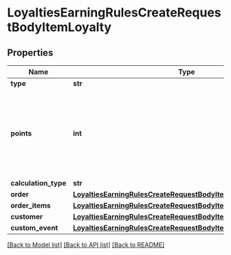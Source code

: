 # LoyaltiesEarningRulesCreateRequestBodyItemLoyalty


## Properties

Name | Type | Description | Notes
------------ | ------------- | ------------- | -------------
**type** | **str** |  | [optional] 
**points** | **int** | Defines how the points will be added to the loyalty card. FIXED adds a fixed number of points. | [optional] 
**calculation_type** | **str** |  | [optional] 
**order** | [**LoyaltiesEarningRulesCreateRequestBodyItemLoyaltyOrder**](LoyaltiesEarningRulesCreateRequestBodyItemLoyaltyOrder.md) |  | [optional] 
**order_items** | [**LoyaltiesEarningRulesCreateRequestBodyItemLoyaltyOrderItems**](LoyaltiesEarningRulesCreateRequestBodyItemLoyaltyOrderItems.md) |  | [optional] 
**customer** | [**LoyaltiesEarningRulesCreateRequestBodyItemLoyaltyCustomer**](LoyaltiesEarningRulesCreateRequestBodyItemLoyaltyCustomer.md) |  | [optional] 
**custom_event** | [**LoyaltiesEarningRulesCreateRequestBodyItemLoyaltyCustomEvent**](LoyaltiesEarningRulesCreateRequestBodyItemLoyaltyCustomEvent.md) |  | [optional] 

[[Back to Model list]](../README.md#documentation-for-models) [[Back to API list]](../README.md#documentation-for-api-endpoints) [[Back to README]](../README.md)


